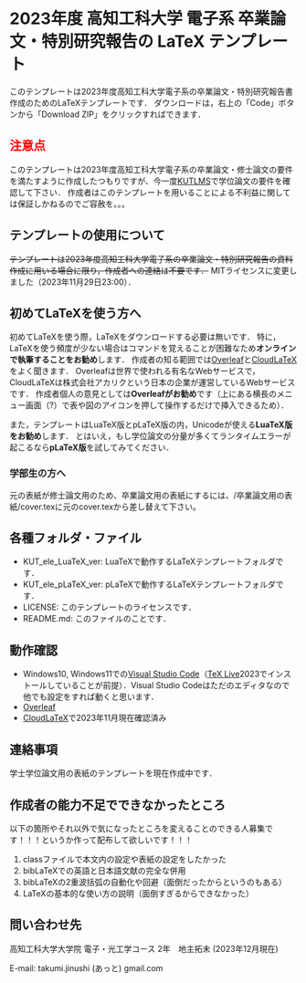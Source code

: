 # 2023年度 高知工科大学 電子系 卒業論文・特別研究報告の LaTeX テンプレート
このテンプレートは2023年度高知工科大学電子系の卒業論文・特別研究報告書作成のためのLaTeXテンプレートです．
ダウンロードは，右上の「Code」ボタンから「Download ZIP」をクリックすればできます．

## <span style="color: red; ">注意点</span>
このテンプレートは2023年度高知工科大学電子系の卒業論文・修士論文の要件を満たすように作成したつもりですが、今一度[KUTLMS](https://lms.kochi-tech.ac.jp/)で学位論文の要件を確認して下さい．
作成者はこのテンプレートを用いることによる不利益に関しては保証しかねるのでご容赦を。。。

## テンプレートの使用について
~~テンプレートは2023年度高知工科大学電子系の卒業論文・特別研究報告の資料作成に用いる場合に限り，作成者への連絡は不要です．~~ 
MITライセンスに変更しました（2023年11月29日23:00）．

## 初めてLaTeXを使う方へ
初めてLaTeXを使う際，LaTeXをダウンロードする必要は無いです．
特に，LaTeXを使う頻度が少ない場合はコマンドを覚えることが困難なため**オンラインで執筆することをお勧め**します．
作成者の知る範囲では[Overleaf](https://www.overleaf.com)と[CloudLaTeX](https://cloudlatex.io)をよく聞きます．
Overleafは世界で使われる有名なWebサービスで，CloudLaTeXは株式会社アカリクという日本の企業が運営しているWebサービスです．
作成者個人の意見としては**Overleafがお勧め**です（上にある横長のメニュー画面（?）で表や図のアイコンを押して操作するだけで挿入できるため）．

また，テンプレートはLuaTeX版とpLaTeX版の内，Unicodeが使える**LuaTeX版をお勧め**します．
とはいえ，もし学位論文の分量が多くてランタイムエラーが起こるなら**pLaTeX版**を試してみてください．

### 学部生の方へ
元の表紙が修士論文用のため、卒業論文用の表紙にするには、/卒業論文用の表紙/cover.texに元のcover.texから差し替えて下さい。

## 各種フォルダ・ファイル
- KUT_ele_LuaTeX_ver: LuaTeXで動作するLaTeXテンプレートフォルダです．
- KUT_ele_pLaTeX_ver: pLaTeXで動作するLaTeXテンプレートフォルダです．
- LICENSE: このテンプレートのライセンスです．
- README.md: このファイルのことです．

## 動作確認
- Windows10, Windows11での[Visual Studio Code](https://code.visualstudio.com/)（[TeX Live](https://texwiki.texjp.org/?TeX%20Live)2023でインストールしていることが前提）．Visual Studio Codeはただのエディタなので他でも設定をすれば動くと思います．
- [Overleaf](https://www.overleaf.com)
- [CloudLaTeX](https://cloudlatex.io)で2023年11月現在確認済み

## 連絡事項
学士学位論文用の表紙のテンプレートを現在作成中です．

## 作成者の能力不足でできなかったところ
以下の箇所やそれ以外で気になったところを変えることのできる人募集です！！！というか作って配布して欲しいです！！！
1. classファイルで本文内の設定や表紙の設定をしたかった
2. bibLaTeXでの英語と日本語文献の完全な併用
3. bibLaTeXの2重波括弧の自動化や回避（面倒だったからというのもある）
4. LaTeXの基本的な使い方の説明（面倒すぎるからできなかった）

## 問い合わせ先
高知工科大学大学院 電子・光工学コース 2年　地主拓未 (2023年12月現在)

E-mail: takumi.jinushi (あっと) gmail.com

